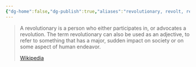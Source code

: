 ```yaml
---
{"dg-home":false,"dg-publish":true,"aliases":"revolutionary, revolt, revolution","locations":null,"tag":null,"date":null,"title":"revolutionaries","permalink":"/revolutionaries/","dgHomeLink":true,"dgPassFrontmatter":true}
---
```


> A revolutionary is a person who either participates in, or advocates a revolution. The term revolutionary can also be used as an adjective, to refer to something that has a major, sudden impact on society or on some aspect of human endeavor.
>
> [Wikipedia](https://en.wikipedia.org/wiki/Revolutionary)
